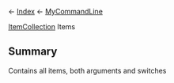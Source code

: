 ← [Index](Api-Index) ← [MyCommandLine](VRage.Game.ModAPI.Ingame.Utilities.MyCommandLine)

[ItemCollection](VRage.Game.ModAPI.Ingame.Utilities.MyCommandLine+ItemCollection) Items

## Summary

Contains all items, both arguments and switches

